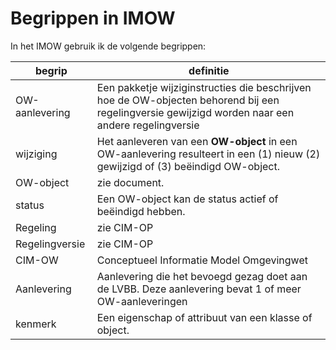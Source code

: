 # Begrippen in IMOW

In het IMOW gebruik ik de volgende begrippen:

| **begrip**     | **definitie**                                                                                                                                     |
| -------------- | ------------------------------------------------------------------------------------------------------------------------------------------------- |
| OW-aanlevering | Een pakketje wijziginstructies die beschrijven hoe de OW-objecten behorend bij een regelingversie gewijzigd worden naar een andere regelingversie |
| wijziging      | Het aanleveren van een **OW-object** in een OW-aanlevering resulteert in een (1) nieuw (2) gewijzigd of (3) beëindigd OW-object.                  |
| OW-object      | zie document.                                                                                                                                     |
| status         | Een OW-object kan de status actief of beëindigd hebben.                                                                                           |
| Regeling       | zie CIM-OP                                                                                                                                        |
| Regelingversie | zie CIM-OP                                                                                                                                        |
| CIM-OW         | Conceptueel Informatie Model Omgevingwet                                                                                                          |
| Aanlevering    | Aanlevering die het bevoegd gezag doet aan de LVBB. Deze aanlevering bevat 1 of meer OW-aanleveringen                                             |
| kenmerk        | Een eigenschap of attribuut van een klasse of object. |
